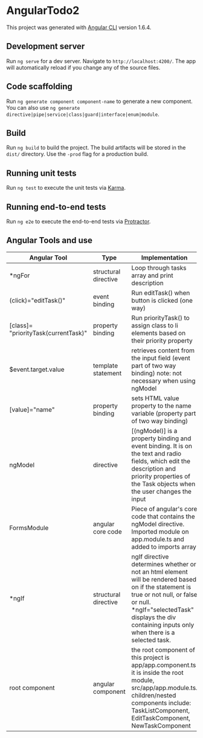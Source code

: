 # AngularTodo2

This project was generated with [Angular CLI](https://github.com/angular/angular-cli) version 1.6.4.

## Development server

Run `ng serve` for a dev server. Navigate to `http://localhost:4200/`. The app will automatically reload if you change any of the source files.

## Code scaffolding

Run `ng generate component component-name` to generate a new component. You can also use `ng generate directive|pipe|service|class|guard|interface|enum|module`.

## Build

Run `ng build` to build the project. The build artifacts will be stored in the `dist/` directory. Use the `-prod` flag for a production build.

## Running unit tests

Run `ng test` to execute the unit tests via [Karma](https://karma-runner.github.io).

## Running end-to-end tests

Run `ng e2e` to execute the end-to-end tests via [Protractor](http://www.protractortest.org/).

## Angular Tools and use
| Angular Tool                         | Type                 | Implementation                                                                                                                                                                                                                           |
|--------------------------------------|----------------------|------------------------------------------------------------------------------------------------------------------------------------------------------------------------------------------------------------------------------------------|
| *ngFor                               | structural directive | Loop through tasks array and print description                                                                                                                                                                                           |
| (click)="editTask()"                 | event binding        | Run editTask() when button is clicked (one way)                                                                                                                                                                                          |
| [class]= "priorityTask(currentTask)" | property binding     | Run priorityTask() to assign class to li elements based on their priority property                                                                                                                                                       |
| $event.target.value                  | template statement   | retrieves content from the input field (event part of two way binding) note: not necessary when using ngModel                                                                                                                            |
| [value]="name"                       | property binding     | sets HTML value property to the name variable (property part of two way binding)                                                                                                                                                         |
| ngModel                              | directive            | [(ngModel)] is a property binding and event binding. It is on the text and radio fields, which edit the description and priority properties of the Task objects when the user changes the input                                          |
| FormsModule                          | angular core code    | Piece of angular's core code that contains the ngModel directive. Imported module on app.module.ts and added to imports array                                                                                                            |
| *ngIf                                | structural directive | ngIf directive determines whether or not an html element will be rendered based on if the statement is true or not null, or false or null.  *ngIf="selectedTask"  displays the div containing inputs only when there is a selected task. |
| root component                       | angular component    | the root component of this project is app/app.component.ts it is inside the root module, src/app/app.module.ts. children/nested components include: TaskListComponent, EditTaskComponent, NewTaskComponent                               |
